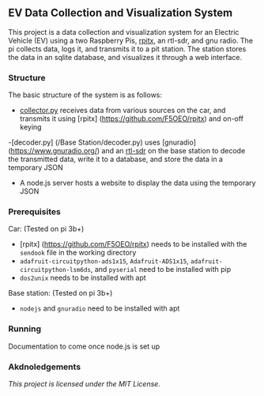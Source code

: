 ## EV Data Collection and Visualization System

This project is a data collection and visualization system for an Electric Vehicle (EV) using a two Raspberry Pis, [rpitx](https://github.com/F5OEO/rpitx), an rtl-sdr, and gnu radio. The pi collects data, logs it, and transmits it to a pit station. The station stores the data in an sqlite database, and visualizes it through a web interface.

### Structure

The basic structure of the system is as follows:

  - [collector.py](/Car/collector.py) receives data from various sources on the car, and transmits it using [rpitx] (https://github.com/F5OEO/rpitx) and on-off keying

  -[decoder.py] (/Base Station/decoder.py) uses [gnuradio] (https://www.gnuradio.org/) and an [rtl-sdr](https://www.rtl-sdr.com/) on the base station to decode the transmitted data, write it to a database, and store the data in a temporary JSON

  - A node.js server hosts a website to display the data using the temporary JSON

### Prerequisites

Car: (Tested on pi 3b+)

  - [rpitx] (https://github.com/F5OEO/rpitx) needs to be installed with the ```sendook``` file in the working directory
  - ```adafruit-circuitpython-ads1x15```, ```Adafruit-ADS1x15```, ```adafruit-circuitpython-lsm6ds```, and ```pyserial``` need to be installed with pip
  - ```dos2unix``` needs to be installed with apt

Base station: (Tested on pi 3b+)
  - ```nodejs``` and ```gnuradio``` need to be installed with apt

### Running

Documentation to come once node.js is set up

### Akdnoledgements

*This project is licensed under the MIT License.*